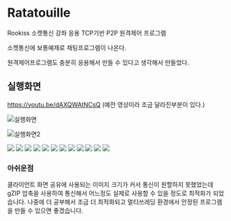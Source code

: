 # Ratatouille
Rookiss 소켓통신 강좌 응용 TCP기반 P2P 원격제어 프로그램



소켓통신에 보통예제로 채팅프로그램이 나온다.

원격제어프로그램도 충분히 응용해서 만들 수 있다고 생각해서 만들었다. 


## 실행화면


https://youtu.be/dAXQWAtNCsQ
(예전 영상이라 조금 달라진부분이 있다.)

![실행화면](https://github.com/parkjunhoo/Ratatouille/assets/56852562/a652a1ec-bb37-45d8-9931-19a0f2bc6ed2)

![실행화면2](https://github.com/parkjunhoo/Ratatouille/assets/56852562/30cf70c1-1985-4fbc-8ed9-2b4a838c4c4f)


<img src="https://user-images.githubusercontent.com/56852562/258001834-316704a7-5b81-48ef-8b4b-756fd27ae8bb.jpg">

<img src="https://user-images.githubusercontent.com/56852562/258001838-d2c925ad-e257-4a07-b34d-cc05da712e80.jpg">

<img src="https://user-images.githubusercontent.com/56852562/258001842-5257194f-fdf4-410e-ae3f-90dba4c61252.jpg">

<img src="https://user-images.githubusercontent.com/56852562/258001844-3bbf3641-4715-4ffb-896b-d161e13d9cbb.jpg">

<img src="https://user-images.githubusercontent.com/56852562/258001847-41ba3da6-add1-414b-94b8-5780b5cae151.jpg">

<img src="https://user-images.githubusercontent.com/56852562/258001849-d598359a-68e7-4fbe-99d2-9a162576811b.jpg">

<img src="https://user-images.githubusercontent.com/56852562/258001850-7e4e4615-c3c7-4793-81ed-faad0af8a620.jpg">

<img src="https://user-images.githubusercontent.com/56852562/258001851-ac83fd9d-ee8d-4624-b6ca-a50b08b061e8.jpg">

<img src="https://user-images.githubusercontent.com/56852562/258001852-1eccd3f2-1af3-4a6a-ba8f-5b01b7e7a41b.jpg">

<img src="https://user-images.githubusercontent.com/56852562/258001853-16774740-754f-4b22-9b5f-fe9a77c3fcdc.jpg">

<img src="https://user-images.githubusercontent.com/56852562/258001857-bb526a4a-fa6e-423e-bc46-fe221b8e38b4.jpg">

<img src="https://user-images.githubusercontent.com/56852562/258001859-8a71324d-a643-4331-9acd-8058bcf59ab9.jpg">





### 아쉬운점 

클라이언트 화면 공유에 사용되는 이미지 크기가 커서 통신이 원할하지 못했었는데
gZIP 압축을 사용하여 통신해서 어느정도 실제로 사용할 수 있을 정도로 최적화가 되었습니다.
나중에 더 공부해서 조금 더 최적화되고 멀티쓰레딩 환경에서 안정된 프로그램을 만들 수 있으면 좋겠습니다.
